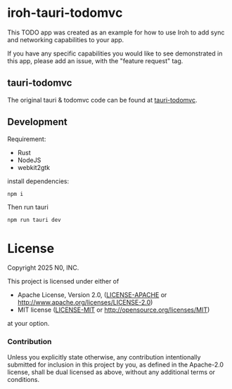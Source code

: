 # iroh-tauri-todomvc

This TODO app was created as an example for how to use Iroh to add sync and
networking capabilities to your app.

If you have any specific capabilities you would like to see demonstrated in
this app, please add an issue, with the "feature request" tag.

## tauri-todomvc

The original tauri & todomvc code can be found at
[tauri-todomvc](https://github.com/enpitsuLin/tauri-todomvc/tree/master).

## Development

Requirement:

- Rust
- NodeJS
- webkit2gtk

install dependencies:

```sh
npm i
```

Then run tauri

```sh
npm run tauri dev
```


# License

Copyright 2025 N0, INC.

This project is licensed under either of

 * Apache License, Version 2.0, ([LICENSE-APACHE](LICENSE-APACHE) or
   http://www.apache.org/licenses/LICENSE-2.0)
 * MIT license ([LICENSE-MIT](LICENSE-MIT) or
   http://opensource.org/licenses/MIT)

at your option.

### Contribution

Unless you explicitly state otherwise, any contribution intentionally submitted
for inclusion in this project by you, as defined in the Apache-2.0 license,
shall be dual licensed as above, without any additional terms or conditions.
